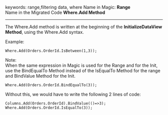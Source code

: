 ﻿keywords: range,filtering data, where
Name in Magic: **Range**  
Name in the Migrated Code **Where.Add Method**
***

The Where.Add method is written at the beginning of the **InitializeDataView Method**, using the Where.Add syntax.

Example:  
````
Where.Add(Orders.OrderId.IsBetween(1,3));
````

Note:   
When the same expression in Magic is used for the Range and for the Init, 
use the BindEqualTo Method instead of the IsEqualTo Method for the range and BindValue Method for the Init.  

````
Where.Add(Orders.OrderId.BindEqualTo(3));
````

Without this, we would have to write the following 2 lines of code:  

````
Columns.Add(Orders.OrderId).BindValue(()=>3); 
Where.Add(Orders.OrderId.IsEqualTo(3));
````